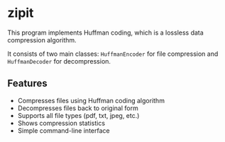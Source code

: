 # zipit


This program implements Huffman coding, which is a lossless data compression algorithm.


It consists of two main classes: `HuffmanEncoder` for file compression and `HuffmanDecoder` for decompression.

Features
------
* Compresses files using Huffman coding algorithm 
* Decompresses files back to original form
* Supports all file types (pdf, txt, jpeg, etc.)
* Shows compression statistics
* Simple command-line interface

